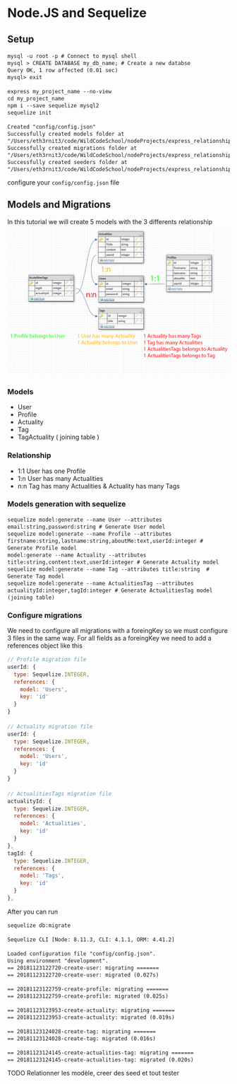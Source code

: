 # Node.JS and Sequelize
## Setup
```shell
mysql -u root -p # Connect to mysql shell
mysql > CREATE DATABASE my_db_name; # Create a new databse
Query OK, 1 row affected (0.01 sec)
mysql> exit

express my_project_name --no-view
cd my_project_name
npm i --save sequelize mysql2
sequelize init

Created "config/config.json"
Successfully created models folder at "/Users/eth3rnit3/code/WildCodeSchool/nodeProjects/express_relationship/models".
Successfully created migrations folder at "/Users/eth3rnit3/code/WildCodeSchool/nodeProjects/express_relationship/migrations".
Successfully created seeders folder at "/Users/eth3rnit3/code/WildCodeSchool/nodeProjects/express_relationship/seeders".
```

configure your `config/config.json` file

## Models and Migrations
In this tutorial we will create 5 models with the 3 differents relationship
![db_schema](./public/images/express_relationship.png)
### Models
- User
- Profile
- Actuality
- Tag
- TagActuality ( joining table )
### Relationship
- 1:1 User has one Profile
- 1:n User has many Actualities
- n:n Tag has many Actualities & Actuality has many Tags
### Models generation with sequelize
```shell
sequelize model:generate --name User --attributes email:string,password:string # Generate User model
sequelize model:generate --name Profile --attributes firstname:string,lastname:string,aboutMe:text,userId:integer # Generate Profile model
model:generate --name Actuality --attributes title:string,content:text,userId:integer # Generate Actuality model
sequelize model:generate --name Tag --attributes title:string  # Generate Tag model
sequelize model:generate --name ActualitiesTag --attributes actualityId:integer,tagId:integer # Generate ActualitiesTag model (joining table)
```
### Configure migrations
We need to configure all migrations with a foreingKey so we must configure 3 files in the same way.
For all fields as a foreingKey we need to add a references object like this
```javascript
// Profile migration file
userId: {
  type: Sequelize.INTEGER,
  references: {
    model: 'Users',
    key: 'id'
  }
}

// Actuality migration file
userId: {
  type: Sequelize.INTEGER,
  references: {
    model: 'Users',
    key: 'id'
  }
}

// ActualitiesTags migration file
actualityId: {
  type: Sequelize.INTEGER,
  references: {
    model: 'Actualities',
    key: 'id'
  }
},
tagId: {
  type: Sequelize.INTEGER,
  references: {
    model: 'Tags',
    key: 'id'
  }
},
```
After you can run
```shell
sequelize db:migrate

Sequelize CLI [Node: 8.11.3, CLI: 4.1.1, ORM: 4.41.2]

Loaded configuration file "config/config.json".
Using environment "development".
== 20181123122720-create-user: migrating =======
== 20181123122720-create-user: migrated (0.027s)

== 20181123122759-create-profile: migrating =======
== 20181123122759-create-profile: migrated (0.025s)

== 20181123123953-create-actuality: migrating =======
== 20181123123953-create-actuality: migrated (0.019s)

== 20181123124028-create-tag: migrating =======
== 20181123124028-create-tag: migrated (0.016s)

== 20181123124145-create-actualities-tag: migrating =======
== 20181123124145-create-actualities-tag: migrated (0.020s)
```

TODO
Relationner les modèle, creer des seed et tout tester